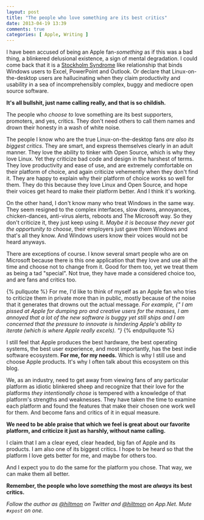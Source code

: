 ```yaml
---
layout: post
title: "The people who love something are its best critics"
date: 2013-04-19 13:39
comments: true
categories: [ Apple, Writing ]
---
```


I have been accused of being an Apple fan-*something* as if this was a bad thing, a blinkered delusional existence, a sign of mental degradation. I could come back that it is a [Stockholm Syndrome](http://en.wikipedia.org/wiki/Stockholm_syndrome) like relationship that binds Windows users to Excel, PowerPoint and Outlook. Or declare that Linux-on-the-desktop users are hallucinating when they claim productivity and usability in a sea of incomprehensibly complex, buggy and mediocre open source software.

**It's all bullshit, just name calling really, and that is so childish.**

The people who *choose to* love something are its best supporters, promoters, and yes, critics. They don't need others to call them names and drown their honesty in a wash of white noise.

The people I know who are the true Linux-on-the-desktop fans *are also its biggest critics*. They are smart, and express themselves clearly in an adult manner. They love the ability to tinker with Open Source, which is why they love Linux. Yet they criticize bad code and design in the harshest of terms. They love productivity and ease of use, and are extremely comfortable on their platform of choice, and again criticize vehemently when they don't find it. They are happy to explain why their platform of choice works so well for them. They do this because they love Linux and Open Source, and hope their voices get heard to make their platform better. And I think it's working.

On the other hand, I don't know many who treat Windows in the same way. They seem resigned to the complex interfaces, slow downs, annoyances, chicken-dances, anti-virus alerts, reboots and The Microsoft way. So they don't criticize it, they just keep using it. *Maybe it is because they never got the opportunity to choose*, their employers just gave them Windows and that's all they know. And Windows users know their voices would not be heard anyways.

There are exceptions of course. I know several smart people who are on Microsoft because there is this one application that they love and use all the time and choose not to change from it. Good for them too, yet we treat them as being a tad "special". Not true, they have made a considered choice too, and are fans and critics too.

{% pullquote %}
For me, I'd like to think of myself as an Apple fan who tries to criticize them in private more than in public, mostly because of the noise that it generates that drowns out the actual message. *For example, {" I am pissed at Apple for dumping pro and creative users for the masses, I am annoyed that a lot of the new software is buggy yet still ships and I am concerned that the pressure to innovate is hindering Apple's ability to iterate (which is where Apple really excels). "}*
{% endpullquote %}

I still feel that Apple produces the best hardware, the best operating systems, the best user experience, and most importantly, has the best indie software ecosystem. **For me, for my needs.** Which is why I still use and choose Apple products. It's why I often talk about this ecosystem on this blog.

We, as an industry, need to get away from viewing fans of any particular platform as idiotic blinkered sheep and recognize that their love for the platforms *they intentionally chose* is tempered with a knowledge of that platform's strengths and weaknesses. They have taken the time to examine each platform and found the features that make their chosen one work well for them. And become fans and critics of it in equal measure.

**We need to be able praise that which we feel is great about our favorite platform, and criticize it just as harshly, without name calling.**

I claim that I am a clear eyed, clear headed, big fan of Apple and its products. I am also one of its biggest critics. I hope to be heard so that the platform I love gets better for me, and maybe for others too.

And I expect you to do the same for the platform you chose. That way, we can make them all better.

**Remember, the people who love *something* the most are *always* its best critics.**

*Follow the author as [@hiltmon](http://twitter.com/hiltmon) on Twitter and [@hiltmon](http://alpha.app.net/hiltmon) on App.Net. Mute `#xpost` on one.*